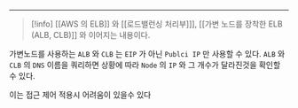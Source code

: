 
---
>[!info]  [[AWS 의 ELB]] 와 [[로드밸런싱 처리부]]], [[가변 노드를 장착한 ELB (ALB, CLB)]] 와 이어지는 내용이다.

가변노드를 사용하는 `ALB` 와 `CLB` 는 `EIP` 가 아닌 `Publci IP` 만 사용할 수 있다.
`ALB` 와 `CLB` 의 `DNS` 이름을 쿼리하면 상황에 따라 `Node` 의 `IP` 와 그 개수가 달라진것을 확인할 수 있다.

이는 접근 제어 적용시 어려움이 있을수 있다

